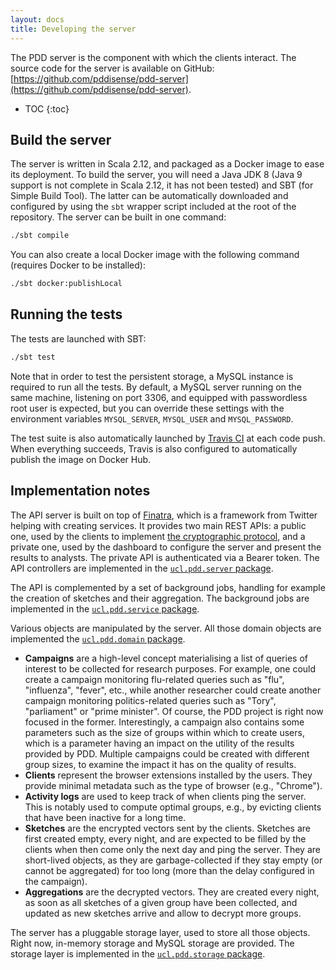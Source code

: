 ```yaml
---
layout: docs
title: Developing the server
---
```


The PDD server is the component with which the clients interact.
The source code for the server is available on GitHub: [https://github.com/pddisense/pdd-server](https://github.com/pddisense/pdd-server).

* TOC
{:toc}

## Build the server

The server is written in Scala 2.12, and packaged as a Docker image to ease its deployment.
To build the server, you will need a Java JDK 8 (Java 9 support is not complete in Scala 2.12, it has not been tested) and SBT (for Simple Build Tool).
The latter can be automatically downloaded and configured by using the `sbt` wrapper script included at the root of the repository.
The server can be built in one command:

```bash
./sbt compile
```

You can also create a local Docker image with the following command (requires Docker to be installed):

```bash
./sbt docker:publishLocal
```

## Running the tests

The tests are launched with SBT:

```bash
./sbt test
```

Note that in order to test the persistent storage, a MySQL instance is required to run all the tests.
By default, a MySQL server running on the same machine, listening on port 3306, and equipped with passwordless root user is expected, but you can override these settings with the environment variables `MYSQL_SERVER`, `MYSQL_USER` and `MYSQL_PASSWORD`.

The test suite is also automatically launched by [Travis CI](https://travis-ci.com/pddisense/pdd-server) at each code push.
When everything succeeds, Travis is also configured to automatically publish the image on Docker Hub.

## Implementation notes

The API server is built on top of [Finatra](https://twitter.github.io/finatra/), which is a framework from Twitter helping with creating services.
It provides two main REST APIs: a public one, used by the clients to implement [the cryptographic protocol](protocol.html), and a private one, used by the dashboard to configure the server and present the results to analysts.
The private API is authenticated via a Bearer token.
The API controllers are implemented in the [`ucl.pdd.server` package](https://github.com/pddisense/pdd-server/tree/master/src/main/scala/ucl/pdd/server).

The API is complemented by a set of background jobs, handling for example the creation of sketches and their aggregation.
The background jobs are implemented in the [`ucl.pdd.service` package](https://github.com/pddisense/pdd-server/tree/master/src/main/scala/ucl/pdd/service).

Various objects are manipulated by the server.
All those domain objects are implemented the [`ucl.pdd.domain` package](https://github.com/pddisense/pdd-server/tree/master/src/main/scala/ucl/pdd/domain).

  * **Campaigns** are a high-level concept materialising a list of queries of interest to be collected for research purposes.
For example, one could create a campaign monitoring flu-related queries such as "flu", "influenza", "fever", etc., while another researcher could create another campaign monitoring politics-related queries such as "Tory", "parliament" or "prime minister".
Of course, the PDD project is right now focused in the former.
Interestingly, a campaign also contains some parameters such as the size of groups within which to create users, which is a parameter having an impact on the utility of the results provided by PDD.
Multiple campaigns could be created with different group sizes, to examine the impact it has on the quality of results.
  * **Clients** represent the browser extensions installed by the users.
They provide minimal metadata such as the type of browser (e.g., "Chrome").
  * **Activity logs** are used to keep track of when clients ping the server.
This is notably used to compute optimal groups, e.g., by evicting clients that have been inactive for a long time.
  * **Sketches** are the encrypted vectors sent by the clients.
Sketches are first created empty, every night, and are expected to be filled by the clients when then come only the next day and ping the server.
They are short-lived objects, as they are garbage-collected if they stay empty (or cannot be aggregated) for too long (more than the delay configured in the campaign).
  * **Aggregations** are the decrypted vectors.
They are created every night, as soon as all sketches of a given group have been collected, and updated as new sketches arrive and allow to decrypt more groups.

The server has a pluggable storage layer, used to store all those objects.
Right now, in-memory storage and MySQL storage are provided.
The storage layer is implemented in the [`ucl.pdd.storage` package](https://github.com/pddisense/pdd-server/tree/master/src/main/scala/ucl/pdd/storage).
